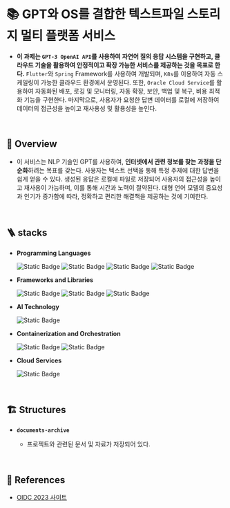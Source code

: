 # 📚 GPT와 OS를 결합한 텍스트파일 스토리지 멀티 플랫폼 서비스

* **이 과제는 `GPT-3 OpenAI API`를 사용하여 자연어 질의 응답 시스템을 구현하고, 클라우드 기술을 활용하여 안정적이고 확장 가능한 서비스를 제공하는 것을 목표로 한다.** `Flutter`와 `Spring` Framework를 사용하여 개발되며, `K8s`를 이용하여 자동 스케일링이 가능한 클라우드 환경에서 운영된다. 또한, `Oracle Cloud Service`를 활용하여 자동화된 배포, 로깅 및 모니터링, 자동 확장, 보안, 백업 및 복구, 비용 최적화 기능을 구현한다. 마지막으로, 사용자가 요청한 답변 데이터를 로컬에 저장하여 데이터의 접근성을 높이고 재사용성 및 활용성을 높인다.

<br>

## 🌅 Overview

* 이 서비스는 NLP 기술인 GPT를 사용하여, **인터넷에서 관련 정보를 찾는 과정을 단순화**하려는 목표를 갖는다. 사용자는 텍스트 선택을 통해 특정 주제에 대한 답변을 쉽게 얻을 수 있다. 생성된 응답은 로컬에 파일로 저장되어 사용자의 접근성을 높이고 재사용이 가능하며, 이를 통해 시간과 노력이 절약된다. 대형 언어 모델의 중요성과 인기가 증가함에 따라, 정확하고 편리한 해결책을 제공하는 것에 기여한다.

<br>

## 🪜 stacks

* **Programming Languages**
  
  ![Static Badge](https://img.shields.io/badge/HTML-E34F26?logo=html5&logoColor=white)
  ![Static Badge](https://img.shields.io/badge/CSS-1572B6?logo=css3&logoColor=white)
  ![Static Badge](https://img.shields.io/badge/JavaScript-F7DF1E?logo=javascript&logoColor=white)
  ![Static Badge](https://img.shields.io/badge/OpenJDK-D3D3D3?logo=openjdk&logoColor=white)

* **Frameworks and Libraries**
  
  ![Static Badge](https://img.shields.io/badge/React-61DAFB?logo=react&logoColor=white)
  ![Static Badge](https://img.shields.io/badge/Electron-47848F?logo=electron&logoColor=white)
  ![Static Badge](https://img.shields.io/badge/Spring-6DB33F?logo=spring&logoColor=white)

* **AI Technology**

  ![Static Badge](https://img.shields.io/badge/OpenAI-412991?logo=openai&logoColor=white)

* **Containerization and Orchestration**

  ![Static Badge](https://img.shields.io/badge/Kubernetes-326CE5?logo=kubernetes&logoColor=white)
  ![Static Badge](https://img.shields.io/badge/Docker-2496ED?logo=docker&logoColor=white)

* **Cloud Services**

  ![Static Badge](https://img.shields.io/badge/Oracle-F80000?logo=oracle&logoColor=white)

<br>

## 🏗️ Structures

* **`documents-archive`**
  
  - 프로젝트와 관련된 문서 및 자료가 저장되어 있다.

<br>

## 📘 References

* [OIDC 2023 사이트](https://www.oidc.co.kr/)

